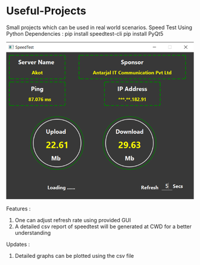 # Useful-Projects
Small projects which can be used in real world scenarios.
Speed Test Using Python
Dependencies : 
pip install speedtest-cli
pip install PyQt5

![Alt text](speedtest.png?raw=true "Title")

Features :
1. One can adjust refresh rate using provided GUI
2. A detailed csv report of speedtest will be generated at CWD for a better understanding 

Updates :
1. Detailed graphs can be plotted using the csv file
